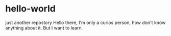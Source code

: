 # hello-world
just another repostory
Hello there, I'm only a curios person, how don't know anything about it. But I want to learn.
